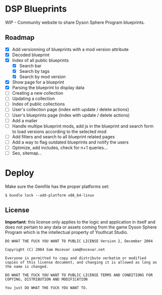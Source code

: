 # DSP Blueprints

WIP - Community website to share Dyson Sphere Program blueprints.

## Roadmap

- [x] Add versionning of blueprints with a mod version attribute
- [x] Decoded blueprint
- [x] Index of all public blueprints
  - [x] Search bar
  - [x] Search by tags
  - [x] Search by mod version
- [x] Show page for a blueprint
- [x] Parsing the blueprint to display data
- [ ] Creating a new collection
- [ ] Updating a collection
- [ ] Index of public collections
- [ ] User's collection page (index with update / delete actions)
- [ ] User's blueprints page (index with update / delete actions)
- [ ] Add a mailer
- [ ] Handle multipe blueprint mods, add js in the blueprint and search form to load versions according to the selected mod
- [ ] Add filters and search to all blueprint related pages
- [ ] Add a way to flag outdated blueprints and notify the users
- [ ] Optimize, add includes, check for n+1 queries...
- [ ] Seo, sitemap...

# Deploy

Make sure the Gemfile has the proper platforms set:

```
$ bundle lock --add-platform x86_64-linux
```

## License

**Important**: this license only applies to the logic and application in itself and does not pertain to any data or assets coming from the game Dyson Sphere Program which is the intellectual property of Youthcat Studio.

```
DO WHAT THE FUCK YOU WANT TO PUBLIC LICENSE Version 2, December 2004

Copyright (C) 2004 Sam Hocevar sam@hocevar.net

Everyone is permitted to copy and distribute verbatim or modified copies of this license document, and changing it is allowed as long as the name is changed.

DO WHAT THE FUCK YOU WANT TO PUBLIC LICENSE TERMS AND CONDITIONS FOR COPYING, DISTRIBUTION AND MODIFICATION

You just DO WHAT THE FUCK YOU WANT TO.
```